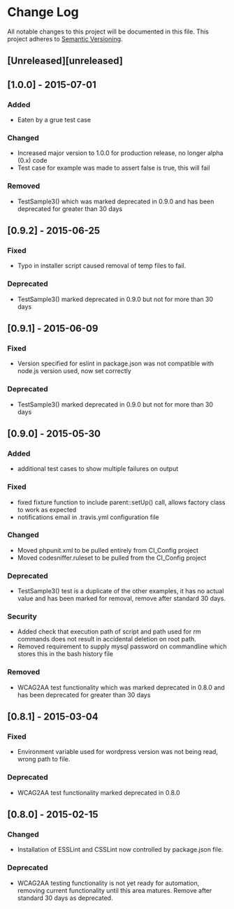 # Change Log
All notable changes to this project will be documented in this file.
This project adheres to [Semantic Versioning](http://semver.org/).

## [Unreleased][unreleased]


## [1.0.0] - 2015-07-01
### Added
- Eaten by a grue test case
### Changed
- Increased major version to 1.0.0 for production release, no longer alpha (0.x) code
- Test case for example was made to assert false is true, this will fail
### Removed
- TestSample3() which was marked deprecated in 0.9.0 and has been deprecated for greater than 30 days


## [0.9.2] - 2015-06-25
### Fixed
- Typo in installer script caused removal of temp files to fail.
### Deprecated
- TestSample3() marked deprecated in 0.9.0 but not for more than 30 days


## [0.9.1] - 2015-06-09
### Fixed
- Version specified for eslint in package.json was not compatible with node.js version used, now set correctly
### Deprecated
- TestSample3() marked deprecated in 0.9.0 but not for more than 30 days


## [0.9.0] - 2015-05-30
### Added
- additional test cases to show multiple failures on output
### Fixed
- fixed fixture function to include parent::setUp() call, allows factory class to work as expected
- notifications email in .travis.yml configuration file
### Changed
- Moved phpunit.xml to be pulled entirely from CI_Config project
- Moved codesniffer.ruleset to be pulled from the CI_Config project
### Deprecated
- TestSample3() test is a duplicate of the other examples, it has no actual value and has been marked for removal, remove after standard 30 days.
### Security
- Added check that execution path of script and path used for rm commands does not result in accidental deletion on root path.
- Removed requirement to supply mysql password on commandline which stores this in the bash history file
### Removed
- WCAG2AA test functionality which was marked deprecated in 0.8.0 and has been deprecated for greater than 30 days

## [0.8.1] - 2015-03-04
### Fixed
- Environment variable used for wordpress version was not being read, wrong path to file.
### Deprecated
- WCAG2AA test functionality marked deprecated in 0.8.0

## [0.8.0] - 2015-02-15
### Changed
- Installation of ESSLint and CSSLint now controlled by package.json file.
### Deprecated
- WCAG2AA testing functionality is not yet ready for automation, removing current functionality until this area matures.  Remove after standard 30 days as deprecated.
